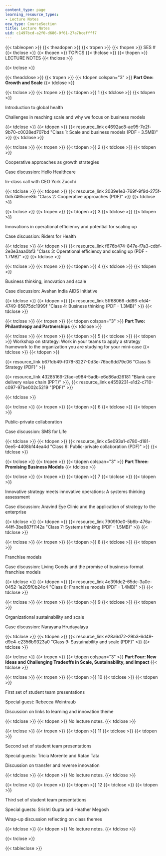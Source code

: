 ```yaml
---
content_type: page
learning_resource_types:
- Lecture Notes
ocw_type: CourseSection
title: Lecture Notes
uid: c1497bcd-a2f0-d686-0f61-27a7bceffff7
---
```


{{< tableopen >}}
{{< theadopen >}}
{{< tropen >}}
{{< thopen >}}
SES #
{{< thclose >}}
{{< thopen >}}
TOPICS
{{< thclose >}}
{{< thopen >}}
LECTURE NOTES
{{< thclose >}}

{{< trclose >}}

{{< theadclose >}}
{{< tropen >}}
{{< tdopen colspan="3" >}}
**Part One: Growth and Scale**
{{< tdclose >}}

{{< trclose >}}
{{< tropen >}}
{{< tdopen >}}
1
{{< tdclose >}}
{{< tdopen >}}


Introduction to global health

Challenges in reaching scale and why we focus on business models


{{< tdclose >}}
{{< tdopen >}}
{{< resource_link c4692ac8-ae95-7e2f-9b70-c0028ed707bd "Class 1: Scale and business models (PDF - 3.5MB)" >}}
{{< tdclose >}}

{{< trclose >}}
{{< tropen >}}
{{< tdopen >}}
2
{{< tdclose >}}
{{< tdopen >}}


Cooperative approaches as growth strategies

Case discussion: Hello Healthcare

In-class call with CEO York Zucchi


{{< tdclose >}}
{{< tdopen >}}
{{< resource_link 2039e1e3-769f-9f9d-275f-0d57465cee8b "Class 2: Cooperative approaches (PDF)" >}}
{{< tdclose >}}

{{< trclose >}}
{{< tropen >}}
{{< tdopen >}}
3
{{< tdclose >}}
{{< tdopen >}}


Innovations in operational efficiency and potential for scaling up

Case discussion: Riders for Health


{{< tdclose >}}
{{< tdopen >}}
{{< resource_link f676b474-847e-f7a3-cdbf-2e3e3aaa0bf3 "Class 3: Operational efficiency and scaling up (PDF - 1.7MB)" >}}
{{< tdclose >}}

{{< trclose >}}
{{< tropen >}}
{{< tdopen >}}
4
{{< tdclose >}}
{{< tdopen >}}


Business thinking, innovation and scale

Case discussion: Avahan India AIDS Initiative


{{< tdclose >}}
{{< tdopen >}}
{{< resource_link 5ff68066-dd86-efd4-4749-85875dc1999f "Class 4: Business thinking (PDF - 1.3MB)" >}}
{{< tdclose >}}

{{< trclose >}}
{{< tropen >}}
{{< tdopen colspan="3" >}}
**Part Two: Philanthropy and Partnerships**
{{< tdclose >}}

{{< trclose >}}
{{< tropen >}}
{{< tdopen >}}
5
{{< tdclose >}}
{{< tdopen >}}
Workshop on strategy: Work in your teams to apply a strategy framework to the organization you are studying for your mini-case
{{< tdclose >}}
{{< tdopen >}}


{{< resource_link b67fdb49-f078-8227-0d3e-76bc6dd79c06 "Class 5: Strategy (PDF)" >}}

{{< resource_link 43285169-2fae-e984-5adb-e6e86ad26181 "Blank care delivery value chain (PPT)" >}}, {{< resource_link e4559231-e1d2-c710-c097-97be002c5219 "(PDF)" >}}


{{< tdclose >}}

{{< trclose >}}
{{< tropen >}}
{{< tdopen >}}
6
{{< tdclose >}}
{{< tdopen >}}


Public-private collaboration

Case discussion: SMS for Life


{{< tdclose >}}
{{< tdopen >}}
{{< resource_link c5e093a1-d780-d181-0ee5-4408bf44ea4d "Class 6: Public-private collaboration (PDF)" >}}
{{< tdclose >}}

{{< trclose >}}
{{< tropen >}}
{{< tdopen colspan="3" >}}
**Part Three: Promising Business Models**
{{< tdclose >}}

{{< trclose >}}
{{< tropen >}}
{{< tdopen >}}
7
{{< tdclose >}}
{{< tdopen >}}


Innovative strategy meets innovative operations: A systems thinking assessment

Case discussion: Aravind Eye Clinic and the application of strategy to the enterprise


{{< tdclose >}}
{{< tdopen >}}
{{< resource_link 7909f0e0-5b6b-476a-44ff-3be887f1142a "Class 7: Systems thinking (PDF - 1.5MB)" >}}
{{< tdclose >}}

{{< trclose >}}
{{< tropen >}}
{{< tdopen >}}
8
{{< tdclose >}}
{{< tdopen >}}


Franchise models

Case discussion: Living Goods and the promise of business-format franchise models


{{< tdclose >}}
{{< tdopen >}}
{{< resource_link 4e39fdc2-65dc-3a0e-0452-1e205f0b24c4 "Class 8: Franchise models (PDF - 1.4MB)" >}}
{{< tdclose >}}

{{< trclose >}}
{{< tropen >}}
{{< tdopen >}}
9
{{< tdclose >}}
{{< tdopen >}}


Organizational sustainability and scale

Case discussion: Narayana Hrudayalaya


{{< tdclose >}}
{{< tdopen >}}
{{< resource_link e28a6d72-29b3-6d49-d9c4-e2356b9323a0 "Class 9: Sustainability and scale (PDF)" >}}
{{< tdclose >}}

{{< trclose >}}
{{< tropen >}}
{{< tdopen colspan="3" >}}
**Part Four: New Ideas and Challenging Tradeoffs in Scale, Sustainability, and Impact**
{{< tdclose >}}

{{< trclose >}}
{{< tropen >}}
{{< tdopen >}}
10
{{< tdclose >}}
{{< tdopen >}}


First set of student team presentations

Special guest: Rebecca Weintraub

Discussion on links to learning and innovation theme


{{< tdclose >}}
{{< tdopen >}}
No lecture notes.
{{< tdclose >}}

{{< trclose >}}
{{< tropen >}}
{{< tdopen >}}
11
{{< tdclose >}}
{{< tdopen >}}


Second set of student team presentations

Special guests: Tricia Morente and Ratan Tata

Discussion on transfer and reverse innovation


{{< tdclose >}}
{{< tdopen >}}
No lecture notes.
{{< tdclose >}}

{{< trclose >}}
{{< tropen >}}
{{< tdopen >}}
12
{{< tdclose >}}
{{< tdopen >}}


Third set of student team presentations

Special guests: Srishti Gupta and Heather Megosh

Wrap-up discussion reflecting on class themes


{{< tdclose >}}
{{< tdopen >}}
No lecture notes.
{{< tdclose >}}

{{< trclose >}}

{{< tableclose >}}